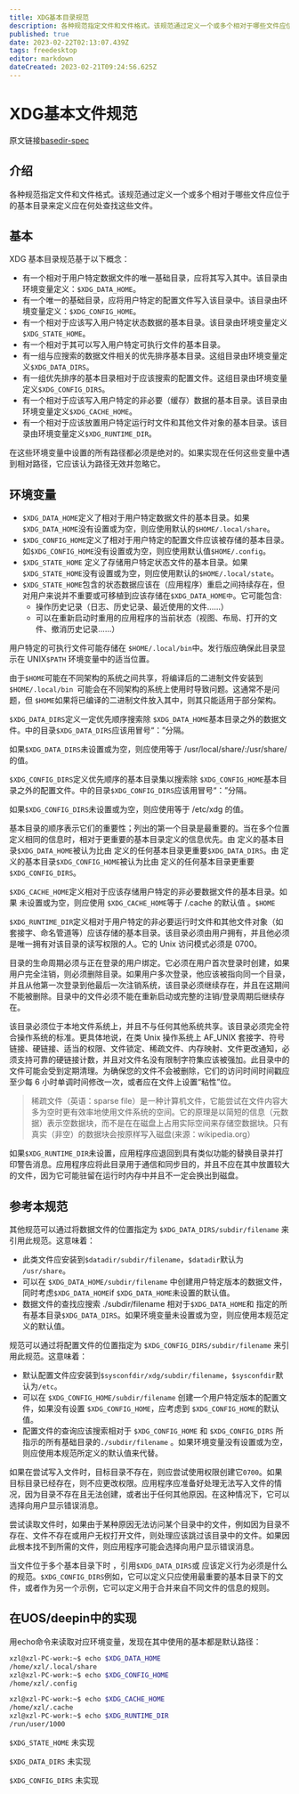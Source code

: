 ```yaml
---
title: XDG基本目录规范
description: 各种规范指定文件和文件格式。该规范通过定义一个或多个相对于哪些文件应位于的基本目录来定义应在何处查找这些文件。
published: true
date: 2023-02-22T02:13:07.439Z
tags: freedesktop
editor: markdown
dateCreated: 2023-02-21T09:24:56.625Z
---
```


# XDG基本文件规范
原文链接[basedir-spec](https://specifications.freedesktop.org/basedir-spec/latest/)
## 介绍

各种规范指定文件和文件格式。该规范通过定义一个或多个相对于哪些文件应位于的基本目录来定义应在何处查找这些文件。

## 基本

XDG 基本目录规范基于以下概念：

- 有一个相对于用户特定数据文件的唯一基础目录，应将其写入其中。该目录由环境变量定义：`$XDG_DATA_HOME`。
- 有一个唯一的基础目录，应将用户特定的配置文件写入该目录中。该目录由环境变量定义：`$XDG_CONFIG_HOME`。
- 有一个相对于应该写入用户特定状态数据的基本目录。该目录由环境变量定义`$XDG_STATE_HOME`。
- 有一个相对于其可以写入用户特定可执行文件的基本目录。
- 有一组与应搜索的数据文件相关的优先排序基本目录。这组目录由环境变量定义`$XDG_DATA_DIRS`。
- 有一组优先排序的基本目录相对于应该搜索的配置文件。这组目录由环境变量定义`$XDG_CONFIG_DIRS`。
- 有一个相对于应该写入用户特定的非必要（缓存）数据的基本目录。该目录由环境变量定义`$XDG_CACHE_HOME`。
- 有一个相对于应该放置用户特定运行时文件和其他文件对象的基本目录。该目录由环境变量定义`$XDG_RUNTIME_DIR`。

在这些环境变量中设置的所有路径都必须是绝对的。如果实现在任何这些变量中遇到相对路径，它应该认为路径无效并忽略它。

## 环境变量



- `$XDG_DATA_HOME`定义了相对于用户特定数据文件的基本目录。如果`$XDG_DATA_HOME`没有设置或为空，则应使用默认的`$HOME/.local/share`。
- `$XDG_CONFIG_HOME`定义了相对于用户特定的配置文件应该被存储的基本目录。如`$XDG_CONFIG_HOME`没有设置或为空，则应使用默认值`$HOME/.config`。
- `$XDG_STATE_HOME` 定义了存储用户特定状态文件的基本目录。如果`$XDG_STATE_HOME`没有设置或为空，则应使用默认的`$HOME/.local/state`。
- `$XDG_STATE_HOME`包含的状态数据应该在（应用程序）重启之间持续存在，但对用户来说并不重要或可移植到应该存储在`$XDG_DATA_HOME中`。它可能包含:
    - 操作历史记录（日志、历史记录、最近使用的文件……）
    - 可以在重新启动时重用的应用程序的当前状态（视图、布局、打开的文件、撤消历史记录……）

用户特定的可执行文件可能存储在 `$HOME/.local/bin`中。发行版应确保此目录显示在 UNIX`$PATH` 环境变量中的适当位置。

由于`$HOME`可能在不同架构的系统之间共享，将编译后的二进制文件安装到 `$HOME/.local/bin `可能会在不同架构的系统上使用时导致问题。这通常不是问题，但 `$HOME`如果将已编译的二进制文件放入其中，则其只能适用于部分架构。

`$XDG_DATA_DIRS`定义一定优先顺序搜索除 `$XDG_DATA_HOME`基本目录之外的数据文件。中的目录`$XDG_DATA_DIRS`应该用冒号“：”分隔。

如果`$XDG_DATA_DIRS`未设置或为空，则应使用等于 /usr/local/share/:/usr/share/ 的值。

`$XDG_CONFIG_DIRS`定义优先顺序的基本目录集以搜索除 `$XDG_CONFIG_HOME`基本目录之外的配置文件。中的目录`$XDG_CONFIG_DIRS`应该用冒号“：”分隔。

如果`$XDG_CONFIG_DIRS`未设置或为空，则应使用等于 /etc/xdg 的值。

基本目录的顺序表示它们的重要性；列出的第一个目录是最重要的。当在多个位置定义相同的信息时，相对于更重要的基本目录定义的信息优先。由 定义的基本目录`$XDG_DATA_HOME`被认为比由 定义的任何基本目录更重要`$XDG_DATA_DIRS`。由 定义的基本目录`$XDG_CONFIG_HOME`被认为比由 定义的任何基本目录更重要`$XDG_CONFIG_DIRS`。

`$XDG_CACHE_HOME`定义相对于应该存储用户特定的非必要数据文件的基本目录。如果 未设置或为空，则应使用 `$XDG_CACHE_HOME`等于 /.cache 的默认值 。`$HOME`

`$XDG_RUNTIME_DIR`定义相对于用户特定的非必要运行时文件和其他文件对象（如套接字、命名管道等）应该存储的基本目录。该目录必须由用户拥有，并且他必须是唯一拥有对该目录的读写权限的人。它的 Unix 访问模式必须是 0700。

目录的生命周期必须与正在登录的用户绑定。它必须在用户首次登录时创建，如果用户完全注销，则必须删除目录。如果用户多次登录，他应该被指向同一个目录，并且从他第一次登录到他最后一次注销系统，该目录必须继续存在，并且在这期间不能被删除。目录中的文件必须不能在重新启动或完整的注销/登录周期后继续存在。

该目录必须位于本地文件系统上，并且不与任何其他系统共享。该目录必须完全符合操作系统的标准。更具体地说，在类 Unix 操作系统上 AF_UNIX 套接字、符号链接、硬链接、适当的权限、文件锁定、稀疏文件、内存映射、文件更改通知，必须支持可靠的硬链接计数，并且对文件名没有限制字符集应该被强加。此目录中的文件可能会受到定期清理。为确保您的文件不会被删除，它们的访问时间时间戳应至少每 6 小时单调时间修改一次，或者应在文件上设置“粘性”位。
>稀疏文件（英语：sparse file）是一种计算机文件，它能尝试在文件内容大多为空时更有效率地使用文件系统的空间。它的原理是以简短的信息（元数据）表示空数据块，而不是在在磁盘上占用实际空间来存储空数据块。只有真实（非空）的数据块会按原样写入磁盘(来源：wikipedia.org）

如果`$XDG_RUNTIME_DIR`未设置，应用程序应退回到具有类似功能的替换目录并打印警告消息。应用程序应将此目录用于通信和同步目的，并且不应在其中放置较大的文件，因为它可能驻留在运行时内存中并且不一定会换出到磁盘。

## 参考本规范

其他规范可以通过将数据文件的位置指定为 `$XDG_DATA_DIRS/subdir/filename` 来引用此规范。这意味着：

- 此类文件应安装到`$datadir/subdir/filename`，`$datadir`默认为 `/usr/share`。
- 可以在 `$XDG_DATA_HOME/subdir/filename` 中创建用户特定版本的数据文件，同时考虑`$XDG_DATA_HOME`if `$XDG_DATA_HOME`未设置的默认值。
- 数据文件的查找应搜索 ./subdir/filename 相对于`$XDG_DATA_HOME`和 指定的所有基本目录`$XDG_DATA_DIRS`。如果环境变量未设置或为空，则应使用本规范定义的默认值。

规范可以通过将配置文件的位置指定为 `$XDG_CONFIG_DIRS/subdir/filename` 来引用此规范。这意味着：

- 默认配置文件应安装到`$sysconfdir/xdg/subdir/filename`，`$sysconfdir`默认为`/etc`。
- 可以在 `$XDG_CONFIG_HOME/subdir/filename` 创建一个用户特定版本的配置文件，如果没有设置 `$XDG_CONFIG_HOME`，应考虑到 `$XDG_CONFIG_HOME`的默认值。
- 配置文件的查询应该搜索相对于 `$XDG_CONFIG_HOME` 和 `$XDG_CONFIG_DIRS` 所指示的所有基础目录的`./subdir/filename` 。如果环境变量没有设置或为空，则应使用本规范所定义的默认值来代替。

如果在尝试写入文件时，目标目录不存在，则应尝试使用权限创建它`0700`。如果目标目录已经存在，则不应更改权限。应用程序应准备好处理无法写入文件的情况，因为目录不存在且无法创建，或者出于任何其他原因。在这种情况下，它可以选择向用户显示错误消息。

尝试读取文件时，如果由于某种原因无法访问某个目录中的文件，例如因为目录不存在、文件不存在或用户无权打开文件，则处理应该跳过该目录中的文件。如果因此根本找不到所需的文件，则应用程序可能会选择向用户显示错误消息。

当文件位于多个基本目录下时 ，引用`$XDG_DATA_DIRS`或 应该定义行为必须是什么的规范。`$XDG_CONFIG_DIRS`例如，它可以定义只应使用最重要的基本目录下的文件，或者作为另一个示例，它可以定义用于合并来自不同文件的信息的规则。

## 在UOS/deepin中的实现

用echo命令来读取对应环境变量，发现在其中使用的基本都是默认路径：

```Bash
xzl@xzl-PC-work:~$ echo $XDG_DATA_HOME
/home/xzl/.local/share
xzl@xzl-PC-work:~$ echo $XDG_CONFIG_HOME
/home/xzl/.config

xzl@xzl-PC-work:~$ echo $XDG_CACHE_HOME
/home/xzl/.cache
xzl@xzl-PC-work:~$ echo $XDG_RUNTIME_DIR
/run/user/1000

```

`$XDG_STATE_HOME` 未实现

`$XDG_DATA_DIRS` 未实现

`$XDG_CONFIG_DIRS` 未实现


